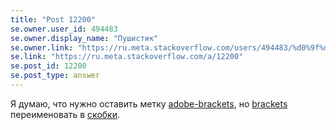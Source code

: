 ```yaml
---
title: "Post 12200"
se.owner.user_id: 494483
se.owner.display_name: "Пушистик"
se.owner.link: "https://ru.meta.stackoverflow.com/users/494483/%d0%9f%d1%83%d1%88%d0%b8%d1%81%d1%82%d0%b8%d0%ba"
se.link: "https://ru.meta.stackoverflow.com/a/12200"
se.post_id: 12200
se.post_type: answer
---
```

<p>Я думаю, что нужно оставить метку <a href="https://ru.stackoverflow.com/questions/tagged/adobe-brackets" class="post-tag" title="показать вопросы с меткой [adobe-brackets]" aria-label="показать вопросы с меткой [adobe-brackets]" rel="tag" aria-labelledby="adobe-brackets-container">adobe-brackets</a>, но <a href="https://ru.stackoverflow.com/questions/tagged/brackets" class="post-tag" title="показать вопросы с меткой [brackets]" aria-label="показать вопросы с меткой [brackets]" rel="tag" aria-labelledby="brackets-container">brackets</a> переименовать в <a href="https://ru.stackoverflow.com/questions/tagged/%d1%81%d0%ba%d0%be%d0%b1%d0%ba%d0%b8" class="post-tag" title="показать вопросы с меткой [скобки]" aria-label="показать вопросы с меткой [скобки]" rel="tag" aria-labelledby="скобки-container">скобки</a>.</p>
